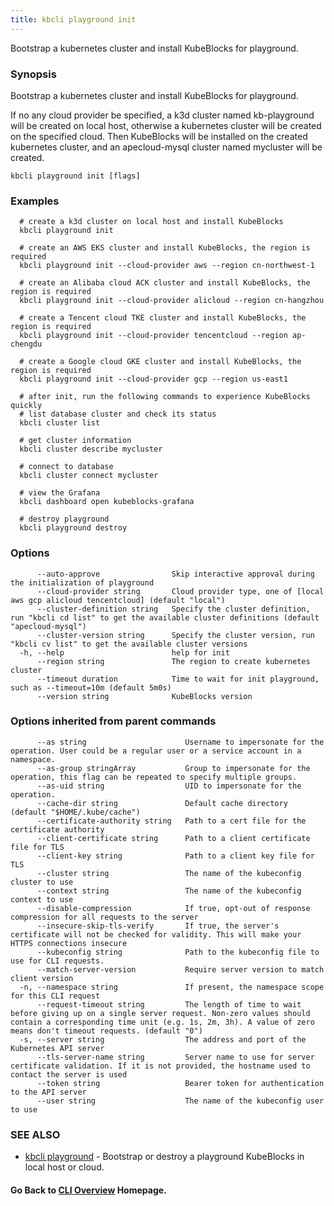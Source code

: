 ```yaml
---
title: kbcli playground init
---
```


Bootstrap a kubernetes cluster and install KubeBlocks for playground.

### Synopsis

Bootstrap a kubernetes cluster and install KubeBlocks for playground.

 If no any cloud provider be specified, a k3d cluster named kb-playground will be created on local host, otherwise a kubernetes cluster will be created on the specified cloud. Then KubeBlocks will be installed on the created kubernetes cluster, and an apecloud-mysql cluster named mycluster will be created.

```
kbcli playground init [flags]
```

### Examples

```
  # create a k3d cluster on local host and install KubeBlocks
  kbcli playground init
  
  # create an AWS EKS cluster and install KubeBlocks, the region is required
  kbcli playground init --cloud-provider aws --region cn-northwest-1
  
  # create an Alibaba cloud ACK cluster and install KubeBlocks, the region is required
  kbcli playground init --cloud-provider alicloud --region cn-hangzhou
  
  # create a Tencent cloud TKE cluster and install KubeBlocks, the region is required
  kbcli playground init --cloud-provider tencentcloud --region ap-chengdu
  
  # create a Google cloud GKE cluster and install KubeBlocks, the region is required
  kbcli playground init --cloud-provider gcp --region us-east1
  
  # after init, run the following commands to experience KubeBlocks quickly
  # list database cluster and check its status
  kbcli cluster list
  
  # get cluster information
  kbcli cluster describe mycluster
  
  # connect to database
  kbcli cluster connect mycluster
  
  # view the Grafana
  kbcli dashboard open kubeblocks-grafana
  
  # destroy playground
  kbcli playground destroy
```

### Options

```
      --auto-approve                Skip interactive approval during the initialization of playground
      --cloud-provider string       Cloud provider type, one of [local aws gcp alicloud tencentcloud] (default "local")
      --cluster-definition string   Specify the cluster definition, run "kbcli cd list" to get the available cluster definitions (default "apecloud-mysql")
      --cluster-version string      Specify the cluster version, run "kbcli cv list" to get the available cluster versions
  -h, --help                        help for init
      --region string               The region to create kubernetes cluster
      --timeout duration            Time to wait for init playground, such as --timeout=10m (default 5m0s)
      --version string              KubeBlocks version
```

### Options inherited from parent commands

```
      --as string                      Username to impersonate for the operation. User could be a regular user or a service account in a namespace.
      --as-group stringArray           Group to impersonate for the operation, this flag can be repeated to specify multiple groups.
      --as-uid string                  UID to impersonate for the operation.
      --cache-dir string               Default cache directory (default "$HOME/.kube/cache")
      --certificate-authority string   Path to a cert file for the certificate authority
      --client-certificate string      Path to a client certificate file for TLS
      --client-key string              Path to a client key file for TLS
      --cluster string                 The name of the kubeconfig cluster to use
      --context string                 The name of the kubeconfig context to use
      --disable-compression            If true, opt-out of response compression for all requests to the server
      --insecure-skip-tls-verify       If true, the server's certificate will not be checked for validity. This will make your HTTPS connections insecure
      --kubeconfig string              Path to the kubeconfig file to use for CLI requests.
      --match-server-version           Require server version to match client version
  -n, --namespace string               If present, the namespace scope for this CLI request
      --request-timeout string         The length of time to wait before giving up on a single server request. Non-zero values should contain a corresponding time unit (e.g. 1s, 2m, 3h). A value of zero means don't timeout requests. (default "0")
  -s, --server string                  The address and port of the Kubernetes API server
      --tls-server-name string         Server name to use for server certificate validation. If it is not provided, the hostname used to contact the server is used
      --token string                   Bearer token for authentication to the API server
      --user string                    The name of the kubeconfig user to use
```

### SEE ALSO

* [kbcli playground](kbcli_playground.md)	 - Bootstrap or destroy a playground KubeBlocks in local host or cloud.

#### Go Back to [CLI Overview](cli.md) Homepage.

